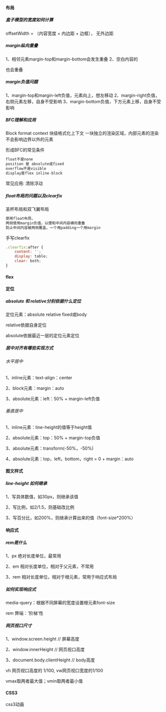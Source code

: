#### 布局
##### 盒子模型的宽度如何计算
offsetWidth = （内容宽度 + 内边距 + 边框）， 无外边距
##### margin纵向重叠
1、相邻元素margin-top和margin-bottom会发生重叠
2、空白内容的<p></p>也会重叠
##### margin负值问题
1、margin-top和margin-left负值，元素向上，想左移动
2、margin-right负值，右侧元素左移，自身不受影响
3、margin-bottom负值，下方元素上移，自身不受影响
##### BFC理解和应用
Block format context 块级格式化上下文
一块独立的渲染区域，内部元素的渲染不会影响边界以外的元素

形成BFC的常见条件
```js
float不是none
position 是 absolute或fixed
overflow不是visible
display是flex inline-block
```
常见应用: 清除浮动
##### float布局的问题以及clearfix
圣杯布局和双飞翼布局
```js
使用float布局，
两侧使用margin负值，以便和中间内容横向重叠
防止中间内容被两侧覆盖，一个用padding一个用margin
```
手写clearfix
```js
.clearfix:after {
    content: '';
    display: table;
    clear: both;
}
```
#### flex
#### 定位
##### absolute 和 relative分别依据什么定位
定位元素：absolute relative fixed或body

relative依据自身定位

absolute依据最近一层的定位元素定位
##### 居中对齐有哪些实现方式
###### 水平居中
1、inline元素：text-align：center

2、block元素：margin：auto

3、absolute元素：left：50% + margin-left负值
###### 垂直居中
1、inline元素：line-height的值等于height值

2、absolute元素：top：50% + margin-top负值

3、absolute元素：transform(-50%，-50%)

4、absolute元素：top，left，bottom，right = 0 + margin：auto
#### 图文样式
##### line-height 如何继承
1、写具体数值，如30px，则继承该值

2、写比例，如2/1.5，则基础改比例

3、写百分比，如200%，则继承计算出来的值（font-size*200%）
#### 响应式
##### rem是什么
1、px 绝对长度单位，最常用

2、em 相对长度单位，相对于父元素，不常用

3、rem 相对长度单位，相对于根元素，常用于响应式布局
##### 如何实现响应式
media-query：根据不同屏幕的宽度设置根元素font-size

rem 弊端：'阶梯'性
##### 网页视口尺寸
1、window.screen.height // 屏幕高度

2、window.innerHeight // 网页视口高度

3、document.body.clientHeight // body高度

vh 网页视口高度的 1/100, vw网页视口宽度的1/100

vmax取两者最大值；vmin取两者最小值
#### CSS3
css3动画
